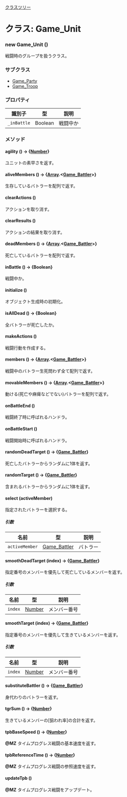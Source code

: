 [クラスツリー](index.md)

# クラス: Game_Unit

### new Game_Unit ()
戦闘時のグループを扱うクラス。


### サブクラス

* [Game_Party](Game_Party.md)
* [Game_Troop](Game_Troop.md)


### プロパティ

| 識別子 | 型 | 説明 |
| --- | --- | --- |
| `_inBattle` | Boolean | 戦闘中か |


### メソッド

#### agility () → {[Number](Number.md)}
ユニットの素早さを返す。


#### aliveMembers () → {[Array](Array.md).<[Game_Battler](Game_Battler.md)>}
生存しているバトラーを配列で返す。


#### clearActions ()
アクションを取り消す。


#### clearResults ()
アクションの結果を取り消す。


#### deadMembers () → {[Array](Array.md).<[Game_Battler](Game_Battler.md)>}
死亡しているバトラーを配列で返す。


#### inBattle () → {Boolean}
戦闘中か。


#### initialize ()
オブジェクト生成時の初期化。


#### isAllDead () → {Boolean}
全バトラーが死亡したか。


#### makeActions ()
戦闘行動を作成する。


#### members () → {[Array](Array.md).<[Game_Battler](Game_Battler.md)>}
戦闘中のバトラー生死問わず全て配列で返す。


#### movableMembers () → {[Array](Array.md).<[Game_Battler](Game_Battler.md)>}
動ける(死亡や麻痺などでない)バトラーを配列で返す。


#### onBattleEnd ()
戦闘終了時に呼ばれるハンドラ。


#### onBattleStart ()
戦闘開始時に呼ばれるハンドラ。


#### randomDeadTarget () → {[Game_Battler](Game_Battler.md)}
死亡したバトラーからランダムに1体を返す。


#### randomTarget () → {[Game_Battler](Game_Battler.md)}
含まれるバトラーからランダムに1体を返す。


#### select (activeMember)
指定されたバトラーを選択する。

##### 引数

| 名前 | 型 | 説明 |
| --- | --- | --- |
| `activeMember` | [Game_Battler](Game_Battler.md) | バトラー |


#### smoothDeadTarget (index) → {[Game_Battler](Game_Battler.md)}
指定番号のメンバーを優先して死亡しているメンバーを返す。

##### 引数

| 名前 | 型 | 説明 |
| --- | --- | --- |
| `index` | [Number](Number.md) | メンバー番号 |


#### smoothTarget (index) → {[Game_Battler](Game_Battler.md)}
指定番号のメンバーを優先して生きているメンバーを返す。

##### 引数

| 名前 | 型 | 説明 |
| --- | --- | --- |
| `index` | [Number](Number.md) | メンバー番号 |


#### substituteBattler () → {[Game_Battler](Game_Battler.md)}
身代わりのバトラーを返す。


#### tgrSum () → {[Number](Number.md)}
生きているメンバーの[狙われ率]の合計を返す。


#### tpbBaseSpeed () → {[Number](Number.md)}
**@MZ** タイムプログレス戦闘の基本速度を返す。


#### tpbReferenceTime () → {[Number](Number.md)}
**@MZ** タイムプログレス戦闘の参照速度を返す。


#### updateTpb ()
**@MZ** タイムプログレス戦闘をアップデート。




